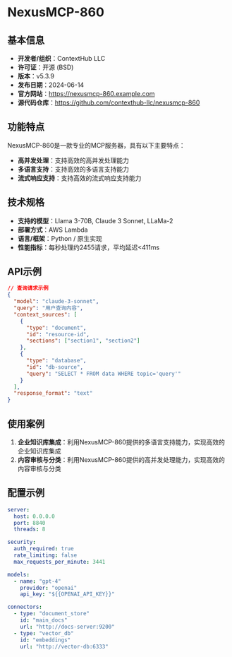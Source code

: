 # NexusMCP-860

## 基本信息

- **开发者/组织**：ContextHub LLC
- **许可证**：开源 (BSD)
- **版本**：v5.3.9
- **发布日期**：2024-06-14
- **官方网站**：https://nexusmcp-860.example.com
- **源代码仓库**：https://github.com/contexthub-llc/nexusmcp-860

## 功能特点

NexusMCP-860是一款专业的MCP服务器，具有以下主要特点：

- **高并发处理**：支持高效的高并发处理能力
- **多语言支持**：支持高效的多语言支持能力
- **流式响应支持**：支持高效的流式响应支持能力


## 技术规格

- **支持的模型**：Llama 3-70B, Claude 3 Sonnet, LLaMa-2
- **部署方式**：AWS Lambda
- **语言/框架**：Python / 原生实现
- **性能指标**：每秒处理约2455请求，平均延迟<411ms

## API示例

```json
// 查询请求示例
{
  "model": "claude-3-sonnet",
  "query": "用户查询内容",
  "context_sources": [
    {
      "type": "document",
      "id": "resource-id",
      "sections": ["section1", "section2"]
    },
    {
      "type": "database",
      "id": "db-source",
      "query": "SELECT * FROM data WHERE topic='query'"
    }
  ],
  "response_format": "text"
}
```

## 使用案例

1. **企业知识库集成**：利用NexusMCP-860提供的多语言支持能力，实现高效的企业知识库集成
2. **内容审核与分类**：利用NexusMCP-860提供的高并发处理能力，实现高效的内容审核与分类


## 配置示例

```yaml
server:
  host: 0.0.0.0
  port: 8840
  threads: 8

security:
  auth_required: true
  rate_limiting: false
  max_requests_per_minute: 3441

models:
  - name: "gpt-4"
    provider: "openai"
    api_key: "${{OPENAI_API_KEY}}"

connectors:
  - type: "document_store"
    id: "main_docs"
    url: "http://docs-server:9200"
  - type: "vector_db"
    id: "embeddings"
    url: "http://vector-db:6333"
```